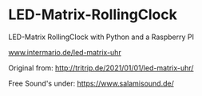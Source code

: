 # LED-Matrix-RollingClock
LED-Matrix RollingClock with Python and a Raspberry PI

www.intermario.de/led-matrix-uhr

Original from: http://tritrip.de/2021/01/01/led-matrix-uhr/


Free Sound's under:
https://www.salamisound.de/
